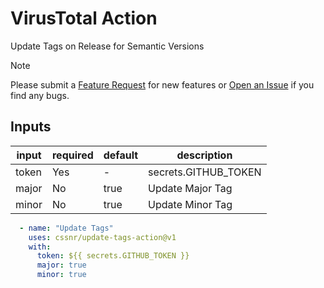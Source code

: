 # VirusTotal Action

Update Tags on Release for Semantic Versions

> [!NOTE]   
> Please submit a [Feature Request](https://github.com/cssnr/virustotal-action/discussions/categories/feature-requests)
> for new features
> or [Open an Issue](https://github.com/cssnr/virustotal-action/issues) if you find any bugs.

## Inputs

| input | required | default | description          |
|-------|----------|---------|----------------------|
| token | Yes      | -       | secrets.GITHUB_TOKEN |
| major | No       | true    | Update Major Tag     |
| minor | No       | true    | Update Minor Tag     |

```yaml
  - name: "Update Tags"
    uses: cssnr/update-tags-action@v1
    with:
      token: ${{ secrets.GITHUB_TOKEN }}
      major: true
      minor: true
```
